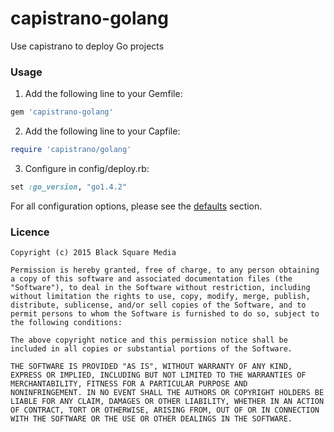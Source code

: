 # capistrano-golang

Use capistrano to deploy Go projects

### Usage

1. Add the following line to your Gemfile:
  ```ruby
  gem 'capistrano-golang'
  ```
2. Add the following line to your Capfile:
  ```ruby
  require 'capistrano/golang'
  ```
3. Configure in config/deploy.rb:
  ```ruby
  set :go_version, "go1.4.2"
  ```

For all configuration options, please see the [defaults](https://github.com/bsm/capistrano-golang/blob/master/lib/capistrano/tasks/golang.rake#L45) section.

### Licence

```
Copyright (c) 2015 Black Square Media

Permission is hereby granted, free of charge, to any person obtaining
a copy of this software and associated documentation files (the
"Software"), to deal in the Software without restriction, including
without limitation the rights to use, copy, modify, merge, publish,
distribute, sublicense, and/or sell copies of the Software, and to
permit persons to whom the Software is furnished to do so, subject to
the following conditions:

The above copyright notice and this permission notice shall be
included in all copies or substantial portions of the Software.

THE SOFTWARE IS PROVIDED "AS IS", WITHOUT WARRANTY OF ANY KIND,
EXPRESS OR IMPLIED, INCLUDING BUT NOT LIMITED TO THE WARRANTIES OF
MERCHANTABILITY, FITNESS FOR A PARTICULAR PURPOSE AND
NONINFRINGEMENT. IN NO EVENT SHALL THE AUTHORS OR COPYRIGHT HOLDERS BE
LIABLE FOR ANY CLAIM, DAMAGES OR OTHER LIABILITY, WHETHER IN AN ACTION
OF CONTRACT, TORT OR OTHERWISE, ARISING FROM, OUT OF OR IN CONNECTION
WITH THE SOFTWARE OR THE USE OR OTHER DEALINGS IN THE SOFTWARE.
```
